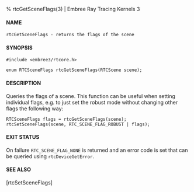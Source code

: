 % rtcGetSceneFlags(3) | Embree Ray Tracing Kernels 3

#### NAME

    rtcGetSceneFlags - returns the flags of the scene

#### SYNOPSIS

    #include <embree3/rtcore.h>

    enum RTCSceneFlags rtcGetSceneFlags(RTCScene scene);

#### DESCRIPTION

Queries the flags of a scene. This function can be useful when
setting individual flags, e.g. to just set the robust mode without
changing other flags the following way:

    RTCSceneFlags flags = rtcGetSceneFlags(scene);
    rtcSetSceneFlags(scene, RTC_SCENE_FLAG_ROBUST | flags);

#### EXIT STATUS

On failure `RTC_SCENE_FLAG_NONE` is returned and an error code is set
that can be queried using `rtcDeviceGetError`.

#### SEE ALSO

[rtcSetSceneFlags]
